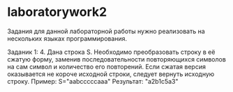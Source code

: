 # laboratorywork2
Задания для данной лабораторной работы нужно реализовать на нескольких языках программирования.

Заданик 1: 
4.    Дана строка S. Необходимо преобразовать строку в её сжатую форму, 
заменив последовательности повторяющихся символов на сам символ
и количество его повторений. Если сжатая версия оказывается не короче
исходной строки, следует вернуть исходную строку.
    Пример: S="aabcccccaaa"
    Результат: "a2b1c5a3"